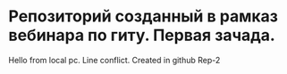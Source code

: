 # Репозиторий созданный в рамказ вебинара по гиту. Первая зачада.

Hello from local pc.
Line conflict. Created in github Rep-2
